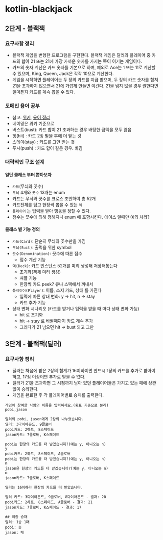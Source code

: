 # kotlin-blackjack

## 2단계 - 블랙잭

### 요구사항 정리
- 블랙잭 게임을 변형한 프로그램을 구현한다. 블랙잭 게임은 딜러와 플레이어 중 카드의 합이 21 또는 21에 가장 가까운 숫자를 가지는 쪽이 이기는 게임이다.
- 카드의 숫자 계산은 카드 숫자를 기본으로 하며, 예외로 Ace는 1 또는 11로 계산할 수 있으며, King, Queen, Jack은 각각 10으로 계산한다.
- 게임을 시작하면 플레이어는 두 장의 카드를 지급 받으며, 두 장의 카드 숫자를 합쳐 21을 초과하지 않으면서 21에 가깝게 만들면 이긴다. 21을 넘지 않을 경우 원한다면 얼마든지 카드를 계속 뽑을 수 있다.

### 도메인 용어 공부
- 참고: [위키](https://ko.wikipedia.org/wiki/%ED%94%8C%EB%A0%88%EC%9E%89_%EC%B9%B4%EB%93%9C), [용어 정리](https://blog.naver.com/lmxmxmxl/222135922821)
- 네이밍은 위키 기준으로
- 버스트(bust): 카드 합이 21 초과하는 경우 배팅한 금액을 모두 잃음
- 힛(hit) : 카드 2장 받을 후에 더 받는 것
- 스테이(stay) : 카드를 그만 받는 것
- 푸시(push) : 카드 합이 같은 경우. 비김

### 대략적인 구조 설계
#### 일단 클래스 부터 뽑아보자
- ```카드```(무늬와 끗수)
- ```무늬``` 4개와 ```끗수``` 13개는 enum
- 카드는 무늬와 끗수를 크로스 조인하여 총 52개
- 카드전체를 담고 한장씩 뽑을 수 있는 ```덱```
- ```플레이어``` 는 입력을 받아 행동을 정할 수 있다. 
- 점수는 끗수에 의해 정해지니 enum 에 포함시킨다. 에이스 일때만 예외 처리?

#### 클래스 별 기능 정의
- ```카드(Card)```: 단순히 무늬와 끗수만을 가짐
- ```무늬(Suit)```: 출력을 위한 symbol 
- ```끗수(Denomination)```: 끗수에 따른 점수
  - 점수 계산 기능
- ```덱(Deck)```: 카드 인스턴스 52개를 미리 생성해 저장해놓는다
  - 초기화(객체 미리 생성)
  - 셔플 기능
  - 한장씩 카드 peek? 큐나 스택에서 꺼내서
- ```플레이어(Player)```: 이름, 소지 카드, 상태 를 가진다
    - 입력에 따른 상태 변화: y -> hit, n -> stay
    - 카드 추가 기능
- 상태 변화 시나리오 (카드를 받거나 입력을 받을 때 마다 상태 변화 가능) 
  - hit 로 초기화 
  - hit -> stay 로 바뀔때까지 카드 계속 추가
  - 그러다가 21 넘으면 hit -> bust 되고 그만

## 3단계 - 블랙잭(딜러)

### 요구사항 정리
- 딜러는 처음에 받은 2장의 합계가 16이하이면 반드시 1장의 카드를 추가로 받아야 하고, 17점 이상이면 추가로 받을 수 없다.
- 딜러가 21을 초과하면 그 시점까지 남아 있던 플레이어들은 가지고 있는 패에 상관 없이 승리한다.
- 게임을 완료한 후 각 플레이어별로 승패를 출력한다.

```text
게임에 참여할 사람의 이름을 입력하세요.(쉼표 기준으로 분리)
pobi,jason

딜러와 pobi, jason에게 2장의 나누었습니다.
딜러: 3다이아몬드, 9클로버
pobi카드: 2하트, 8스페이드
jason카드: 7클로버, K스페이드

pobi는 한장의 카드를 더 받겠습니까?(예는 y, 아니오는 n)
y
pobi카드: 2하트, 8스페이드, A클로버
pobi는 한장의 카드를 더 받겠습니까?(예는 y, 아니오는 n)
n
jason은 한장의 카드를 더 받겠습니까?(예는 y, 아니오는 n)
n
jason카드: 7클로버, K스페이드

딜러는 16이하라 한장의 카드를 더 받았습니다.

딜러 카드: 3다이아몬드, 9클로버, 8다이아몬드 - 결과: 20
pobi카드: 2하트, 8스페이드, A클로버 - 결과: 21
jason카드: 7클로버, K스페이드 - 결과: 17

## 최종 승패
딜러: 1승 1패
pobi: 승 
jason: 패
```
